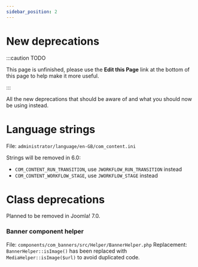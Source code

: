 ```yaml
---
sidebar_position: 2
---
```


New deprecations
================

:::caution TODO

This page is unfinished, please use the **Edit this Page** link at the bottom of this page to help make it more useful.

:::

All the new deprecations that should be aware of and what you should now be using instead.

# Language strings

File: `administrator/language/en-GB/com_content.ini`

Strings will be removed in 6.0: 
* `COM_CONTENT_RUN_TRANSITION`, use `JWORKFLOW_RUN_TRANSITION` instead 
* `COM_CONTENT_WORKFLOW_STAGE`, use `JWORKFLOW_STAGE` instead 

# Class deprecations

Planned to be removed in Joomla! 7.0.

### Banner component helper

File: `components/com_banners/src/Helper/BannerHelper.php`
Replacement: `BannerHelper::isImage()` has been replaced with `MediaHelper::isImage($url)` to avoid duplicated code.
